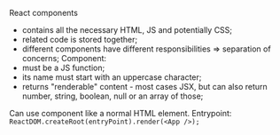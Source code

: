 React components
- contains all the necessary HTML, JS and potentially CSS;
- related code is stored together;
- different components have different responsibilities => separation of concerns;
Component:
- must be a JS function;
- its name must start with an uppercase character;
- returns "renderable" content - most cases JSX, but can also return number, string, boolean, null or an array of those;

Can use component like a normal HTML element.
Entrypoint: `ReactDOM.createRoot(entryPoint).render(<App />);`




